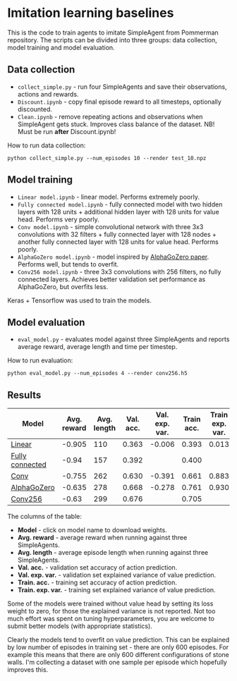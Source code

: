 # Imitation learning baselines

This is the code to train agents to imitate SimpleAgent from Pommerman repository. The scripts can be divided into three groups: data collection, model training and model evaluation.

## Data collection

* `collect_simple.py` - run four SimpleAgents and save their observations, actions and rewards.
* `Discount.ipynb` - copy final episode reward to all timesteps, optionally discounted.
* `Clean.ipynb` - remove repeating actions and observations when SimpleAgent gets stuck. Improves class balance of the dataset. NB! Must be run **after** Discount.ipynb!

How to run data collection:
```
python collect_simple.py --num_episodes 10 --render test_10.npz
```

## Model training

* `Linear model.ipynb` - linear model. Performs extremely poorly.
* `Fully connected model.ipynb` - fully connected model with two hidden layers with 128 units + additional hidden layer with 128 units for value head. Performs very poorly.
* `Conv model.ipynb` - simple convolutional network with three 3x3 convolutions with 32 filters + fully connected layer with 128 nodes + another fully connected layer with 128 units for value head. Performs poorly.
* `AlphaGoZero model.ipynb` - model inspired by [AlphaGoZero paper](https://deepmind.com/documents/119/agz_unformatted_nature.pdf). Performs well, but tends to overfit.
* `Conv256 model.ipynb` - three 3x3 convolutions with 256 filters, no fully connected layers. Achieves better validation set performance as AlphaGoZero, but overfits less.

Keras + Tensorflow was used to train the models.

## Model evaluation
* `eval_model.py` - evaluates model against three SimpleAgents and reports average reward, average length and time per timestep.

How to run evaluation:
```
python eval_model.py --num_episodes 4 --render conv256.h5
```

## Results

| Model | Avg. reward | Avg. length |  Val. acc. | Val. exp. var. | Train acc. | Train exp. var. |
| --- | --- | --- | --- | --- | --- | --- |
| [Linear](https://github.com/tambetm/pommerman-baselines/releases/download/simple_600K_models/linear.h5) | -0.905 | 110 | 0.363 | -0.006 | 0.393 | 0.013 |
| [Fully connected](https://github.com/tambetm/pommerman-baselines/releases/download/simple_600K_models/dense.h5) | -0.94 | 157 | 0.392 | | 0.400 | |
| [Conv](https://github.com/tambetm/pommerman-baselines/releases/download/simple_600K_models/conv.h5) | -0.755 | 262 | 0.630 | -0.391 | 0.661 | 0.883 |
| [AlphaGoZero](https://github.com/tambetm/pommerman-baselines/releases/download/simple_600K_models/AGZ.h5) | -0.635 | 278 | 0.668 | -0.278 | 0.761 | 0.930 |
| [Conv256](https://github.com/tambetm/pommerman-baselines/releases/download/simple_600K_models/conv256.h5) | -0.63 | 299 | 0.676 | | 0.705 | |

The columns of the table:
* **Model** - click on model name to download weights.
* **Avg. reward** - average reward when running against three SimpleAgents.
* **Avg. length** - average episode length when running against three SimpleAgents.
* **Val. acc.** - validation set accuracy of action prediction.
* **Val. exp. var.** - validation set explained variance of value prediction.
* **Train. acc.** - training set accuracy of action prediction.
* **Train. exp. var.** - training set explained variance of value prediction.

Some of the models were trained without value head by setting its loss weight to zero, for those the explained variance is not reported. Not too much effort was spent on tuning hyperparameters, you are welcome to submit better models (with appropriate statistics).

Clearly the models tend to overfit on value prediction. This can be explained by low number of episodes in training set - there are only 600 episodes. For example this means that there are only 600 different configurations of stone walls. I'm collecting a dataset with one sample per episode which hopefully improves this.
